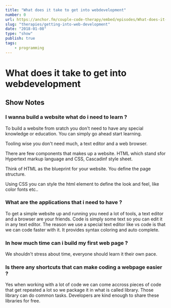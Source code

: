 ```yaml
---
title: "What does it take to get into webdevelopment"
number: 0
url: https://anchor.fm/couple-code-therapy/embed/episodes/What-does-it-take-to-get-into-web-development-e216gc
slug: "therapies/getting-into-web-development"
date: "2018-01-08"
type: "show"
publish: true
tags:
    - programming
---
```


# What does it take to get into webdevelopment

## Show Notes

### I wanna build a website what do i need to learn ?

To build a website from sratch you don't need to have any special knowledge or education.
You can simply go ahead start learning.

Tooling wise you don't need much, a text editor and a web browser.

There are few components that makes up a website. HTML which stand sfor Hypertext markup language and CSS, Cascadinf style sheet.

Think of HTML as the blueprint for your website. You define the page structure.

Using CSS you can style the html element to define the look and feel, like color fonts etc..

### What are the applications that i need to have ?

To get a simple website up and running you need a lot of tools, a text editor and a browser are your friends.
Code is simply some text so you can edit it in any text editor. The reason we use a special text editor like vs code is that we can code faster with it.
It provides syntax coloring and auto complete.

### In how much time can i build my first web page ?

We shouldn't stress about time, everyone should learn it their own pace.

### Is there any shortcuts that can make coding a webpage easier ?

Yes when working with a lot of code we can come accross pieces of code that get repeated a lot so we package it in what is called library.
Those library can do common tasks. Developers are kind enough to share these libraries for free.
